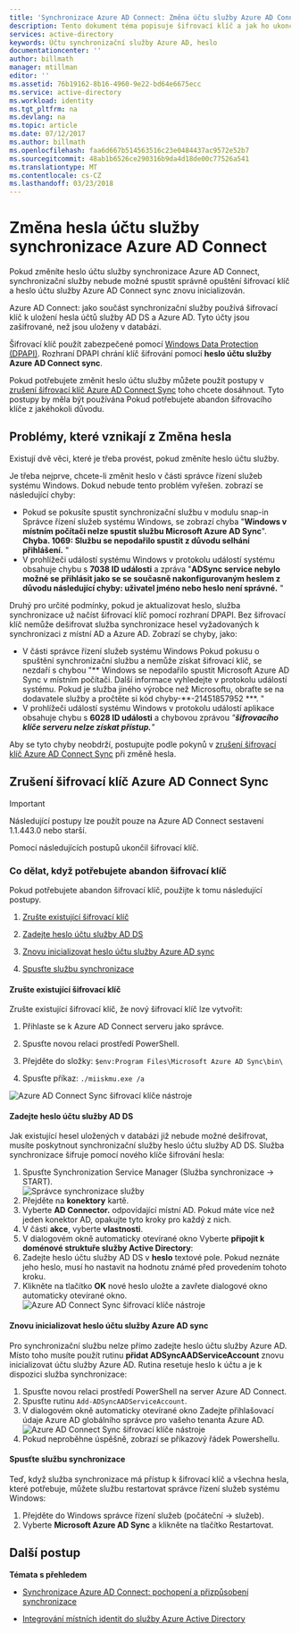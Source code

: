 ```yaml
---
title: 'Synchronizace Azure AD Connect: Změna účtu služby Azure AD Connect Sync | Microsoft Docs'
description: Tento dokument téma popisuje šifrovací klíč a jak ho ukončil po změně hesla.
services: active-directory
keywords: Účtu synchronizační služby Azure AD, heslo
documentationcenter: ''
author: billmath
manager: mtillman
editor: ''
ms.assetid: 76b19162-8b16-4960-9e22-bd64e6675ecc
ms.service: active-directory
ms.workload: identity
ms.tgt_pltfrm: na
ms.devlang: na
ms.topic: article
ms.date: 07/12/2017
ms.author: billmath
ms.openlocfilehash: faa6d667b514563516c23e0484437ac9572e52b7
ms.sourcegitcommit: 48ab1b6526ce290316b9da4d18de00c77526a541
ms.translationtype: MT
ms.contentlocale: cs-CZ
ms.lasthandoff: 03/23/2018
---
```

# <a name="changing-the-azure-ad-connect-sync-service-account-password"></a>Změna hesla účtu služby synchronizace Azure AD Connect
Pokud změníte heslo účtu služby synchronizace Azure AD Connect, synchronizační služby nebude možné spustit správně opuštění šifrovací klíč a heslo účtu služby Azure AD Connect sync znovu inicializován. 

Azure AD Connect: jako součást synchronizační služby používá šifrovací klíč k uložení hesla účtů služby AD DS a Azure AD.  Tyto účty jsou zašifrované, než jsou uloženy v databázi. 

Šifrovací klíč použít zabezpečené pomocí [Windows Data Protection (DPAPI)](https://msdn.microsoft.com/library/ms995355.aspx). Rozhraní DPAPI chrání klíč šifrování pomocí **heslo účtu služby Azure AD Connect sync**. 

Pokud potřebujete změnit heslo účtu služby můžete použít postupy v [zrušení šifrovací klíč Azure AD Connect Sync](#abandoning-the-azure-ad-connect-sync-encryption-key) toho chcete dosáhnout.  Tyto postupy by měla být používána Pokud potřebujete abandon šifrovacího klíče z jakéhokoli důvodu.

## <a name="issues-that-arise-from-changing-the-password"></a>Problémy, které vznikají z Změna hesla
Existují dvě věci, které je třeba provést, pokud změníte heslo účtu služby.

Je třeba nejprve, chcete-li změnit heslo v části správce řízení služeb systému Windows.  Dokud nebude tento problém vyřešen. zobrazí se následující chyby:


- Pokud se pokusíte spustit synchronizační službu v modulu snap-in Správce řízení služeb systému Windows, se zobrazí chyba "**Windows v místním počítači nelze spustit službu Microsoft Azure AD Sync**". **Chyba. 1069: Službu se nepodařilo spustit z důvodu selhání přihlášení.** "
- V prohlížeči událostí systému Windows v protokolu událostí systému obsahuje chybu s **7038 ID události** a zpráva "**ADSync service nebylo možné se přihlásit jako se se současně nakonfigurovaným heslem z důvodu následující chyby: uživatel jméno nebo heslo není správné.** "

Druhý pro určité podmínky, pokud je aktualizovat heslo, služba synchronizace už načíst šifrovací klíč pomocí rozhraní DPAPI. Bez šifrovací klíč nemůže dešifrovat služba synchronizace hesel vyžadovaných k synchronizaci z místní AD a Azure AD.
Zobrazí se chyby, jako:

- V části správce řízení služeb systému Windows Pokud pokusu o spuštění synchronizační službu a nemůže získat šifrovací klíč, se nezdaří s chybou "** Windows se nepodařilo spustit Microsoft Azure AD Sync v místním počítači. Další informace vyhledejte v protokolu událostí systému. Pokud je služba jiného výrobce než Microsoftu, obraťte se na dodavatele služby a pročtěte si kód chyby-**-21451857952 ***. "
- V prohlížeči událostí systému Windows v protokolu událostí aplikace obsahuje chybu s **6028 ID události** a chybovou zprávou *"**šifrovacího klíče serveru nelze získat přístup.**"*

Aby se tyto chyby neobdrží, postupujte podle pokynů v [zrušení šifrovací klíč Azure AD Connect Sync](#abandoning-the-azure-ad-connect-sync-encryption-key) při změně hesla.
 
## <a name="abandoning-the-azure-ad-connect-sync-encryption-key"></a>Zrušení šifrovací klíč Azure AD Connect Sync
>[!IMPORTANT]
>Následující postupy lze použít pouze na Azure AD Connect sestavení 1.1.443.0 nebo starší.

Pomocí následujících postupů ukončil šifrovací klíč.

### <a name="what-to-do-if-you-need-to-abandon-the-encryption-key"></a>Co dělat, když potřebujete abandon šifrovací klíč

Pokud potřebujete abandon šifrovací klíč, použijte k tomu následující postupy.

1. [Zrušte existující šifrovací klíč](#abandon-the-existing-encryption-key)

2. [Zadejte heslo účtu služby AD DS](#provide-the-password-of-the-ad-ds-account)

3. [Znovu inicializovat heslo účtu služby Azure AD sync](#reinitialize-the-password-of-the-azure-ad-sync-account)

4. [Spusťte službu synchronizace](#start-the-synchronization-service)

#### <a name="abandon-the-existing-encryption-key"></a>Zrušte existující šifrovací klíč
Zrušte existující šifrovací klíč, že nový šifrovací klíč lze vytvořit:

1. Přihlaste se k Azure AD Connect serveru jako správce.

2. Spusťte novou relaci prostředí PowerShell.

3. Přejděte do složky: `$env:Program Files\Microsoft Azure AD Sync\bin\`

4. Spusťte příkaz: `./miiskmu.exe /a`

![Azure AD Connect Sync šifrovací klíče nástroje](media/active-directory-aadconnectsync-encryption-key/key5.png)

#### <a name="provide-the-password-of-the-ad-ds-account"></a>Zadejte heslo účtu služby AD DS
Jak existující hesel uložených v databázi již nebude možné dešifrovat, musíte poskytnout synchronizační služby heslo účtu služby AD DS. Služba synchronizace šifruje pomocí nového klíče šifrování hesla:

1. Spusťte Synchronization Service Manager (Služba synchronizace → START).
</br>![Správce synchronizace služby](./media/active-directory-aadconnectsync-service-manager-ui/startmenu.png)  
2. Přejděte na **konektory** kartě.
3. Vyberte **AD Connector.** odpovídající místní AD. Pokud máte více než jeden konektor AD, opakujte tyto kroky pro každý z nich.
4. V části **akce**, vyberte **vlastnosti**.
5. V dialogovém okně automaticky otevírané okno Vyberte **připojit k doménové struktuře služby Active Directory**:
6. Zadejte heslo účtu služby AD DS v **heslo** textové pole. Pokud neznáte jeho heslo, musí ho nastavit na hodnotu známé před provedením tohoto kroku.
7. Klikněte na tlačítko **OK** nové heslo uložte a zavřete dialogové okno automaticky otevírané okno.
![Azure AD Connect Sync šifrovací klíče nástroje](media/active-directory-aadconnectsync-encryption-key/key6.png)

#### <a name="reinitialize-the-password-of-the-azure-ad-sync-account"></a>Znovu inicializovat heslo účtu služby Azure AD sync
Pro synchronizační službu nelze přímo zadejte heslo účtu služby Azure AD. Místo toho musíte použít rutinu **přidat ADSyncAADServiceAccount** znovu inicializovat účtu služby Azure AD. Rutina resetuje heslo k účtu a je k dispozici služba synchronizace:

1. Spusťte novou relaci prostředí PowerShell na server Azure AD Connect.
2. Spusťte rutinu `Add-ADSyncAADServiceAccount`.
3. V dialogovém okně automaticky otevírané okno Zadejte přihlašovací údaje Azure AD globálního správce pro vašeho tenanta Azure AD.
![Azure AD Connect Sync šifrovací klíče nástroje](media/active-directory-aadconnectsync-encryption-key/key7.png)
4. Pokud neproběhne úspěšně, zobrazí se příkazový řádek Powershellu.

#### <a name="start-the-synchronization-service"></a>Spusťte službu synchronizace
Teď, když služba synchronizace má přístup k šifrovací klíč a všechna hesla, které potřebuje, můžete službu restartovat správce řízení služeb systému Windows:


1. Přejděte do Windows správce řízení služeb (počáteční → služeb).
2. Vyberte **Microsoft Azure AD Sync** a klikněte na tlačítko Restartovat.

## <a name="next-steps"></a>Další postup
**Témata s přehledem**

* [Synchronizace Azure AD Connect: pochopení a přizpůsobení synchronizace](active-directory-aadconnectsync-whatis.md)

* [Integrování místních identit do služby Azure Active Directory](active-directory-aadconnect.md)
